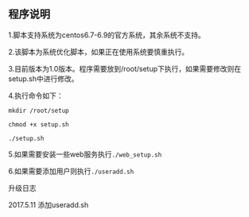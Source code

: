 ## 程序说明

1.脚本支持系统为centos6.7-6.9的官方系统，其余系统不支持。

2.该脚本为系统优化脚本，如果正在使用系统要慎重执行。

3.目前版本为1.0版本。程序需要放到/root/setup下执行，如果需要修改则在setup.sh中进行修改。

4.执行命令如下：

``mkdir /root/setup``

``chmod +x setup.sh``

``./setup.sh``

5.如果需要安装一些web服务执行``./web_setup.sh``

6.如果需要添加用户则执行``./useradd.sh``

升级日志

2017.5.11 添加useradd.sh